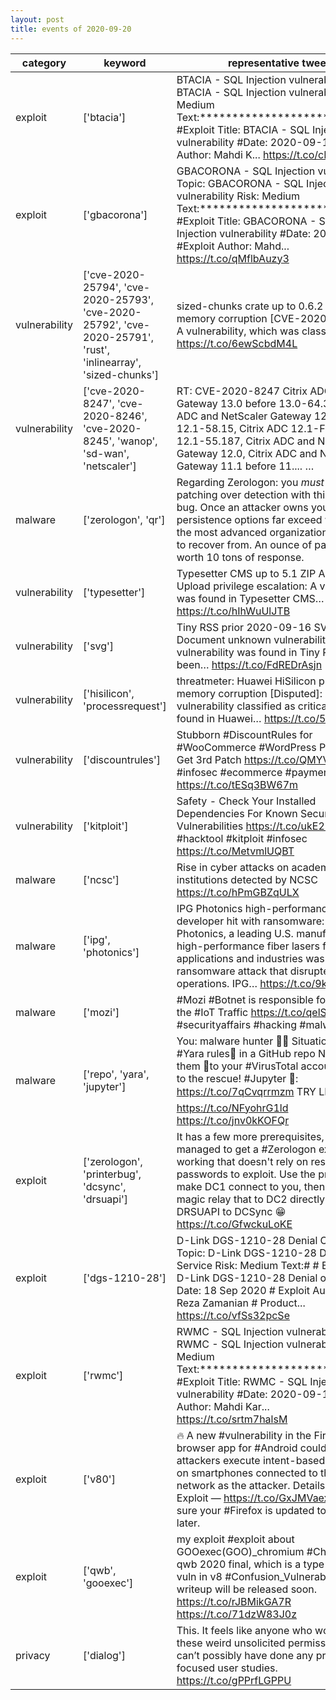 ```yaml
---
layout: post
title: events of 2020-09-20
---
```


|category|keyword|representative tweet|mentioned|
|-|-|-|-|
|exploit|['btacia']|BTACIA - SQL Injection vulnerability Topic: BTACIA - SQL Injection vulnerability Risk: Medium Text:****************************  #Exploit Title: BTACIA - SQL Injection vulnerability  #Date: 2020-09-18  #Exploit Author: Mahdi K... https://t.co/cNzGxS2R1s|2|
|exploit|['gbacorona']|GBACORONA - SQL Injection vulnerability Topic: GBACORONA - SQL Injection vulnerability Risk: Medium Text:****************************  #Exploit Title: GBACORONA - SQL Injection vulnerability  #Date: 2020-09-18  #Exploit Author: Mahd... https://t.co/qMflbAuzy3|2|
|vulnerability|['cve-2020-25794', 'cve-2020-25793', 'cve-2020-25792', 'cve-2020-25791', 'rust', 'inlinearray', 'sized-chunks']|sized-chunks crate up to 0.6.2 on Rust memory corruption [CVE-2020-25794]: A vulnerability, which was classified… https://t.co/6ewScbdM4L|15|
|vulnerability|['cve-2020-8247', 'cve-2020-8246', 'cve-2020-8245', 'wanop', 'sd-wan', 'netscaler']|RT:  CVE-2020-8247 Citrix ADC and Citrix Gateway 13.0 before 13.0-64.35, Citrix ADC and NetScaler Gateway 12.1 before 12.1-58.15, Citrix ADC 12.1-FIPS before 12.1-55.187, Citrix ADC and NetScaler Gateway 12.0, Citrix ADC and NetScaler Gateway 11.1 before 11.... …|6|
|malware|['zerologon', 'qr']|Regarding Zerologon: you *must* prioritize patching over detection with this kind of bug.  Once an attacker owns your DC, their persistence options far exceed what even the most advanced organizations can hope to recover from.  An ounce of patching is worth 10 tons of response.|11|
|vulnerability|['typesetter']|Typesetter CMS up to 5.1 ZIP Archive File Upload privilege escalation: A vulnerability was found in Typesetter CMS… https://t.co/hIhWuUlJTB|2|
|vulnerability|['svg']|Tiny RSS prior 2020-09-16 SVG Document unknown vulnerability: A vulnerability was found in Tiny RSS. It has been… https://t.co/FdREDrAsjn|3|
|vulnerability|['hisilicon', 'processrequest']|threatmeter: Huawei HiSilicon printf memory corruption [Disputed]: A vulnerability classified as critical was found in Huawei… https://t.co/5gaShff4gZ|3|
|vulnerability|['discountrules']|Stubborn #DiscountRules for #WooCommerce #WordPress Plugin Bugs Get 3rd Patch https://t.co/QMYVAQWNeH   #infosec #ecommerce #payments https://t.co/tESq3BW67m|2|
|vulnerability|['kitploit']|Safety - Check Your Installed Dependencies For Known Security Vulnerabilities https://t.co/ukE227ahto #hacktool #kitploit #infosec https://t.co/MetvmlUQBT|1|
|malware|['ncsc']|Rise in cyber attacks on academic institutions detected by NCSC https://t.co/hPmGBZqULX|4|
|malware|['ipg', 'photonics']|IPG Photonics high-performance laser developer hit with ransomware: IPG Photonics, a leading U.S. manufacturer of high-performance fiber lasers for diverse applications and industries was hit by a ransomware attack that disrupted its operations. IPG… https://t.co/9kNNeyVMIg|2|
|malware|['mozi']|#Mozi #Botnet is responsible for most of the #IoT Traffic https://t.co/qelS0LjLGT #securityaffairs #hacking #malware|3|
|malware|['repo', 'yara', 'jupyter']|You: malware hunter 🦠🏹 Situation: Find new #Yara rules📏 in a GitHub repo Need: Save them 💾to your #VirusTotal account  VT API to the rescue! #Jupyter 📔: https://t.co/7qCvqrrmzm TRY LIVE🎮: https://t.co/NFyohrG1ld https://t.co/jnv0kKOFQr|2|
|exploit|['zerologon', 'printerbug', 'dcsync', 'drsuapi']|It has a few more prerequisites, but I finally managed to get a #Zerologon exploit working that doesn't rely on resetting passwords to exploit. Use the printerbug to make DC1 connect to you, then with lots of magic relay that to DC2 directly to DRSUAPI to DCSync 😁 https://t.co/GfwckuLoKE|3|
|exploit|['dgs-1210-28']|D-Link DGS-1210-28 Denial Of Service Topic: D-Link DGS-1210-28 Denial Of Service Risk: Medium Text:#  # Exploit Title: D-Link DGS-1210-28 Denial of Service  # Date: 18 Sep 2020  # Exploit Author: Saeed Reza Zamanian  # Product... https://t.co/vfSs32pcSe|2|
|exploit|['rwmc']|RWMC - SQL Injection vulnerability Topic: RWMC - SQL Injection vulnerability Risk: Medium Text:****************************  #Exploit Title: RWMC - SQL Injection vulnerability  #Date: 2020-09-18  #Exploit Author: Mahdi Kar... https://t.co/srtm7halsM|2|
|exploit|['v80']|🔥 A new #vulnerability in the Firefox browser app for #Android could let attackers execute intent-based commands on smartphones connected to the same network as the attacker.  Details, Demo &amp; Exploit — https://t.co/GxJMVaexXO  Make sure your #Firefox is updated to v80 or later.|2|
|exploit|['qwb', 'gooexec']|my exploit #exploit about GOOexec(GOO)_chromium #Chrome  in qwb 2020 final, which is a type confusion vuln in v8 #Confusion_Vulnerability. writeup will be released soon.   https://t.co/rJBMikGA7R https://t.co/71dzW83J0z|2|
|privacy|['dialog']|This. It feels like anyone who would design these weird unsolicited permission dialogs can’t possibly have done any privacy-focused user studies. https://t.co/gPPrfLGPPU|2|
